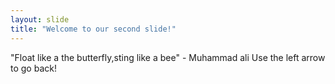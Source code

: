 ```yaml
---
layout: slide
title: "Welcome to our second slide!"
---
```

"Float like a the butterfly,sting like a bee" - Muhammad ali
Use the left arrow to go back!
